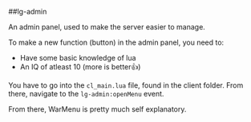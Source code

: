 ##lg-admin

An admin panel, used to make the server easier to manage.


To make a new function (button) in the admin panel, you need to:
- Have some basic knowledge of lua
- An IQ of atleast 10 (more is better👍)

You have to go into the `cl_main.lua` file, found in the client folder.
From there, navigate to the `lg-admin:openMenu` event.

From there, WarMenu is pretty much self explanatory.